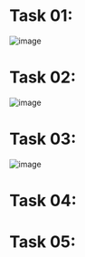 # Task 01:
![image](https://github.com/user-attachments/assets/a63c23b9-73f6-4dd3-b73f-9f04a67a2f12)

# Task 02:
![image](https://github.com/user-attachments/assets/5610bed2-bf13-4613-98da-83bae4b77c54)

# Task 03:
![image](https://github.com/user-attachments/assets/347036ed-9287-4382-8a71-c7d12791db9c)

# Task 04:

# Task 05:
